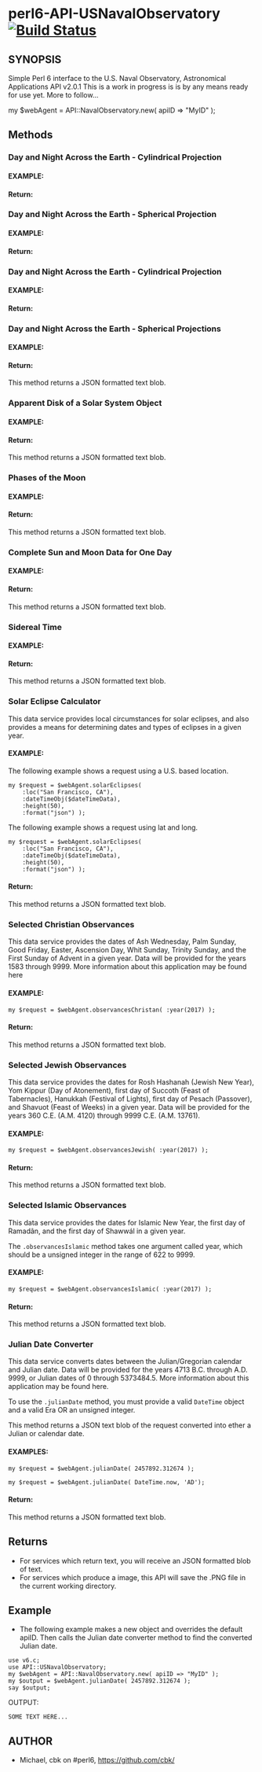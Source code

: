 # perl6-API-USNavalObservatory [![Build Status](https://travis-ci.org/cbk/API-USNavalObservatory.svg?branch=master)](https://travis-ci.org/cbk/API-USNavalObservatory)

## SYNOPSIS
Simple Perl 6 interface to the U.S. Naval Observatory, Astronomical Applications API v2.0.1
This is a work in progress is is by any means ready for use yet.  More to follow...


my $webAgent = API::NavalObservatory.new( apiID => "MyID" );


## Methods

### Day and Night Across the Earth - Cylindrical Projection
#### EXAMPLE:
#### Return:

### Day and Night Across the Earth - Spherical Projection
#### EXAMPLE:
#### Return:

### Day and Night Across the Earth - Cylindrical Projection
#### EXAMPLE:
#### Return:

### Day and Night Across the Earth - Spherical Projections
#### EXAMPLE:
#### Return:
This method returns a JSON formatted text blob.

### Apparent Disk of a Solar System Object
#### EXAMPLE:
#### Return:
This method returns a JSON formatted text blob.

### Phases of the Moon
#### EXAMPLE:
#### Return:
This method returns a JSON formatted text blob.

### Complete Sun and Moon Data for One Day
#### EXAMPLE:
#### Return:
This method returns a JSON formatted text blob.

### Sidereal Time
#### EXAMPLE:
#### Return:
This method returns a JSON formatted text blob.

### Solar Eclipse Calculator
This data service provides local circumstances for solar eclipses, and also provides a means for determining dates and types of eclipses in a given year.

#### EXAMPLE:
The following example shows a request using a U.S. based location.

```
my $request = $webAgent.solarEclipses(
	:loc("San Francisco, CA"),
	:dateTimeObj($dateTimeData),
	:height(50),
	:format("json") );
```
The following example shows a request using lat and long.

```
my $request = $webAgent.solarEclipses(
	:loc("San Francisco, CA"),
	:dateTimeObj($dateTimeData),
	:height(50),
	:format("json") );
```

#### Return:
This method returns a JSON formatted text blob.

### Selected Christian Observances
This data service provides the dates of Ash Wednesday, Palm Sunday, Good Friday, Easter, Ascension Day, Whit Sunday, Trinity Sunday, and the First Sunday of Advent in a given year. Data will be provided for the years 1583 through 9999. More information about this application may be found here

#### EXAMPLE:
`my $request = $webAgent.observancesChristan( :year(2017) );`
#### Return:
This method returns a JSON formatted text blob.

### Selected Jewish Observances
This data service provides the dates for Rosh Hashanah (Jewish New Year), Yom Kippur (Day of Atonement), first day of Succoth (Feast of Tabernacles), Hanukkah (Festival of Lights), first day of Pesach (Passover), and Shavuot (Feast of Weeks) in a given year. Data will be provided for the years 360 C.E. (A.M. 4120) through 9999 C.E. (A.M. 13761).

#### EXAMPLE:
`my $request = $webAgent.observancesJewish( :year(2017) );`
#### Return:
This method returns a JSON formatted text blob.

### Selected Islamic Observances
This data service provides the dates for Islamic New Year, the first day of Ramadân, and the first day of Shawwál in a given year.

The `.observancesIslamic` method takes one argument called year, which should be a unsigned integer in the range of 622 to 9999.

#### EXAMPLE:
`my $request = $webAgent.observancesIslamic( :year(2017) );`

#### Return:
This method returns a JSON formatted text blob.


### Julian Date Converter
This data service converts dates between the Julian/Gregorian calendar and Julian date. Data will be provided for the years 4713 B.C. through A.D. 9999, or Julian dates of 0 through 5373484.5. More information about this application may be found here.

To use the `.julianDate` method, you must provide a valid `DateTime` object and a valid Era OR an unsigned integer.

This method returns a JSON text blob of the request converted into ether a Julian or calendar date.


#### EXAMPLES:

`my $request = $webAgent.julianDate( 2457892.312674 );`

`my $request = $webAgent.julianDate( DateTime.now, 'AD');`
#### Return:
This method returns a JSON formatted text blob.




## Returns
* For services which return text, you will receive an JSON formatted blob of text.
* For services which produce a image, this API will save the .PNG file in the current working directory.

## Example
* The following example makes a new object and overrides the default apiID. Then calls the Julian date converter method to find the converted Julian date.

```
use v6.c;
use API::USNavalObservatory;
my $webAgent = API::NavalObservatory.new( apiID => "MyID" );
my $output = $webAgent.julianDate( 2457892.312674 );
say $output;

```
OUTPUT:
```
SOME TEXT HERE...
```

## AUTHOR
* Michael, cbk on #perl6, https://github.com/cbk/
